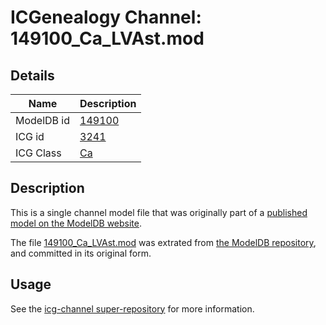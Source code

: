 # ICGenealogy Channel: 149100\_Ca\_LVAst.mod

## Details

Name | Description
---- | -----------
ModelDB id | [149100](http://senselab.med.yale.edu/ModelDB/ShowModel.cshtml?model=149100)
ICG id | [3241](http://icg.neurotheory.ox.ac.uk/channels/3/3241)
ICG Class | [Ca](http://icg.neurotheory.ox.ac.uk/channels/3)

## Description

This is a single channel model file that was originally part of a [published model on the ModelDB website](http://senselab.med.yale.edu/mModelDB/ShowModel.cshtml?model=149100).

The file [149100\_Ca\_LVAst.mod](149100_Ca_LVAst.mod) was extrated from [the ModelDB repository](http://senselab.med.yale.edu/ModelDB/ShowModel.cshtml?model=149100), and committed in its original form.

## Usage

See the [icg-channel super-repository](https://github.com/icgenealogy/icg-channels) for more information.